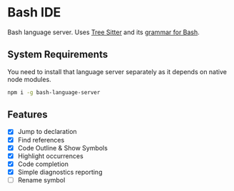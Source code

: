 # Bash IDE

Bash language server. Uses [Tree Sitter][tree-sitter] and its
[grammar for Bash][tree-sitter-bash].

## System Requirements

You need to install that language server separately as it depends on native node
modules.

```bash
npm i -g bash-language-server
```

## Features

- [x] Jump to declaration
- [x] Find references
- [x] Code Outline & Show Symbols
- [x] Highlight occurrences
- [x] Code completion
- [x] Simple diagnostics reporting
- [ ] Rename symbol

[tree-sitter]: https://github.com/tree-sitter/tree-sitter
[tree-sitter-bash]: https://github.com/tree-sitter/tree-sitter-bash
